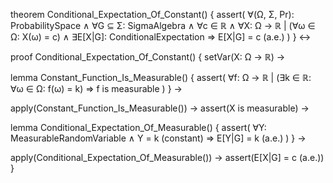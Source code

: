 theorem Conditional_Expectation_Of_Constant() {
  assert(
    ∀(Ω, Σ, Pr): ProbabilitySpace ∧
    ∀G ⊆ Σ: SigmaAlgebra ∧
    ∀c ∈ ℝ ∧
    ∀X: Ω → ℝ | (∀ω ∈ Ω: X(ω) = c) ∧
    ∃E[X|G]: ConditionalExpectation
    ⇒
    E[X|G] = c (a.e.)
  )
} ↔

proof Conditional_Expectation_Of_Constant() {
  setVar(X: Ω → ℝ) →
  
  lemma Constant_Function_Is_Measurable() {
    assert(
      ∀f: Ω → ℝ | (∃k ∈ ℝ: ∀ω ∈ Ω: f(ω) = k)
      ⇒
      f is measurable
    )
  } →
  
  apply(Constant_Function_Is_Measurable()) →
  assert(X is measurable) →
  
  lemma Conditional_Expectation_Of_Measurable() {
    assert(
      ∀Y: MeasurableRandomVariable ∧
      Y = k (constant)
      ⇒
      E[Y|G] = k (a.e.)
    )
  } →
  
  apply(Conditional_Expectation_Of_Measurable()) →
  assert(E[X|G] = c (a.e.))
}